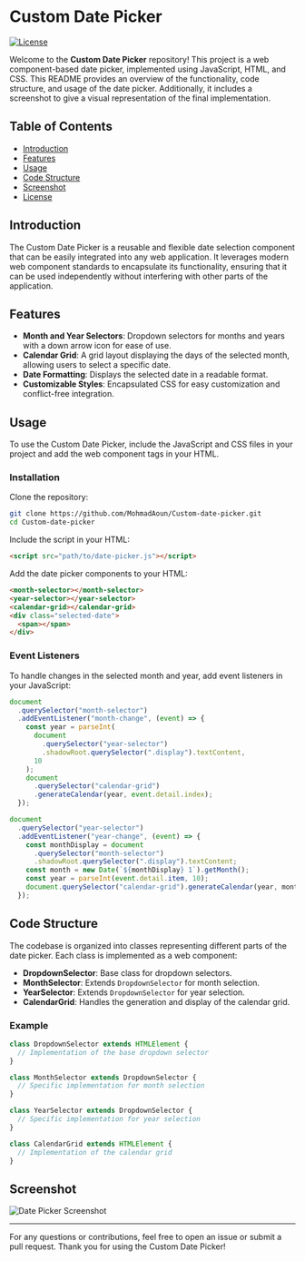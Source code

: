 # Custom Date Picker

[![License](https://img.shields.io/badge/license-MIT-blue.svg)](LICENSE)

Welcome to the **Custom Date Picker** repository! This project is a web component-based date picker, implemented using JavaScript, HTML, and CSS. This README provides an overview of the functionality, code structure, and usage of the date picker. Additionally, it includes a screenshot to give a visual representation of the final implementation.

## Table of Contents

- [Introduction](#introduction)
- [Features](#features)
- [Usage](#usage)
- [Code Structure](#code-structure)
- [Screenshot](#screenshot)
- [License](#license)

## Introduction

The Custom Date Picker is a reusable and flexible date selection component that can be easily integrated into any web application. It leverages modern web component standards to encapsulate its functionality, ensuring that it can be used independently without interfering with other parts of the application.

## Features

- **Month and Year Selectors**: Dropdown selectors for months and years with a down arrow icon for ease of use.
- **Calendar Grid**: A grid layout displaying the days of the selected month, allowing users to select a specific date.
- **Date Formatting**: Displays the selected date in a readable format.
- **Customizable Styles**: Encapsulated CSS for easy customization and conflict-free integration.

## Usage

To use the Custom Date Picker, include the JavaScript and CSS files in your project and add the web component tags in your HTML.

### Installation

Clone the repository:
```bash
git clone https://github.com/MohmadAoun/Custom-date-picker.git
cd Custom-date-picker
```

Include the script in your HTML:
```html
<script src="path/to/date-picker.js"></script>
```

Add the date picker components to your HTML:
```html
<month-selector></month-selector>
<year-selector></year-selector>
<calendar-grid></calendar-grid>
<div class="selected-date">
  <span></span>
</div>
```

### Event Listeners

To handle changes in the selected month and year, add event listeners in your JavaScript:
```javascript
document
  .querySelector("month-selector")
  .addEventListener("month-change", (event) => {
    const year = parseInt(
      document
        .querySelector("year-selector")
        .shadowRoot.querySelector(".display").textContent,
      10
    );
    document
      .querySelector("calendar-grid")
      .generateCalendar(year, event.detail.index);
  });

document
  .querySelector("year-selector")
  .addEventListener("year-change", (event) => {
    const monthDisplay = document
      .querySelector("month-selector")
      .shadowRoot.querySelector(".display").textContent;
    const month = new Date(`${monthDisplay} 1`).getMonth();
    const year = parseInt(event.detail.item, 10);
    document.querySelector("calendar-grid").generateCalendar(year, month);
  });
```

## Code Structure

The codebase is organized into classes representing different parts of the date picker. Each class is implemented as a web component:

- **DropdownSelector**: Base class for dropdown selectors.
- **MonthSelector**: Extends `DropdownSelector` for month selection.
- **YearSelector**: Extends `DropdownSelector` for year selection.
- **CalendarGrid**: Handles the generation and display of the calendar grid.

### Example

```javascript
class DropdownSelector extends HTMLElement {
  // Implementation of the base dropdown selector
}

class MonthSelector extends DropdownSelector {
  // Specific implementation for month selection
}

class YearSelector extends DropdownSelector {
  // Specific implementation for year selection
}

class CalendarGrid extends HTMLElement {
  // Implementation of the calendar grid
}
```

## Screenshot

![Date Picker Screenshot](screenshot.png)

---

For any questions or contributions, feel free to open an issue or submit a pull request. Thank you for using the Custom Date Picker!
